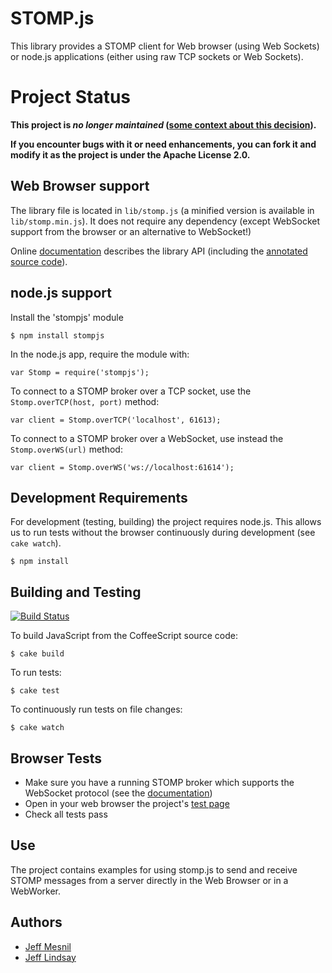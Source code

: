 # STOMP.js

This library provides a STOMP client for Web browser (using Web Sockets) or node.js applications (either using raw TCP sockets or Web Sockets).

# Project Status

__This project is _no longer maintained_ ([some context about this decision](http://jmesnil.net/weblog/2015/09/04/stepping-out-from-personal-open-source-projects/)).__

__If you encounter bugs with it or need enhancements, you can fork it and modify it as the project is under the Apache License 2.0.__

## Web Browser support

The library file is located in `lib/stomp.js` (a minified version is available in `lib/stomp.min.js`).
It does not require any dependency (except WebSocket support from the browser or an alternative to WebSocket!)

Online [documentation][doc] describes the library API (including the [annotated source code][annotated]).

## node.js support

Install the 'stompjs' module

    $ npm install stompjs

In the node.js app, require the module with:

    var Stomp = require('stompjs');

To connect to a STOMP broker over a TCP socket, use the `Stomp.overTCP(host, port)` method:

    var client = Stomp.overTCP('localhost', 61613);

To connect to a STOMP broker over a WebSocket, use instead the `Stomp.overWS(url)` method:

    var client = Stomp.overWS('ws://localhost:61614');

## Development Requirements

For development (testing, building) the project requires node.js. This allows us to run tests without the browser continuously during development (see `cake watch`).

    $ npm install

## Building and Testing

[![Build Status](https://secure.travis-ci.org/jmesnil/stomp-websocket.png)](http://travis-ci.org/jmesnil/stomp-websocket)

To build JavaScript from the CoffeeScript source code:

    $ cake build

To run tests:

    $ cake test

To continuously run tests on file changes:

    $ cake watch


## Browser Tests

* Make sure you have a running STOMP broker which supports the WebSocket protocol
 (see the [documentation][doc])
* Open in your web browser the project's [test page](browsertests/index.html)
* Check all tests pass

## Use

The project contains examples for using stomp.js
to send and receive STOMP messages from a server directly in the Web Browser or in a WebWorker.

## Authors

 * [Jeff Mesnil](http://jmesnil.net/)
 * [Jeff Lindsay](http://github.com/progrium)

[doc]: http://jmesnil.net/stomp-websocket/doc/
[annotated]: http://jmesnil.net/stomp-websocket/doc/stomp.html
